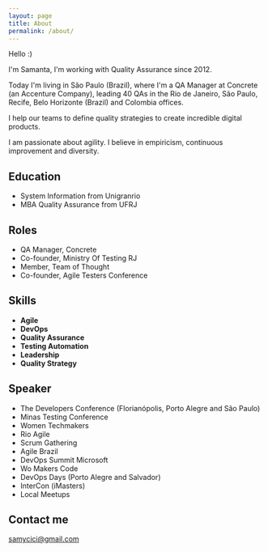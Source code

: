 ```yaml
---
layout: page
title: About
permalink: /about/
---
```


Hello :)

I'm Samanta, I'm working with Quality Assurance since 2012.

Today I'm living in São Paulo (Brazil), where I'm a QA Manager at Concrete (an Accenture Company), leading 40 QAs in the Rio de Janeiro, São Paulo, Recife, Belo Horizonte (Brazil) and Colombia offices.

I help our teams to define quality strategies to create incredible digital products.

I am passionate about agility. I believe in empiricism, continuous improvement and diversity.



## Education

* System Information from Unigranrio
* MBA Quality Assurance from UFRJ

## Roles

* QA Manager, Concrete
* Co-founder, Ministry Of Testing RJ
* Member, Team of Thought
* Co-founder, Agile Testers Conference


## Skills

* **Agile**  
* **DevOps**
* **Quality Assurance**   
* **Testing Automation**
* **Leadership**  
* **Quality Strategy**     
    
    
## Speaker


* The Developers Conference (Florianópolis, Porto Alegre and São Paulo)
* Minas Testing Conference
* Women Techmakers
* Rio Agile
* Scrum Gathering
* Agile Brazil
* DevOps Summit Microsoft
* Wo Makers Code
* DevOps Days (Porto Alegre and Salvador)
* InterCon (iMasters)
* Local Meetups

## Contact me

[samycici@gmail.com](mailto:samycici@gmail.com)